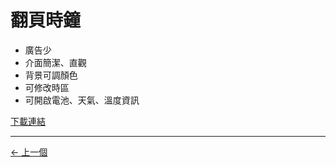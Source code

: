# 翻頁時鐘
* 廣告少
* 介面簡潔、直觀
* 背景可調顏色
* 可修改時區
* 可開啟電池、天氣、溫度資訊

[下載連結](https://play.google.com/store/apps/details?id=com.wssc.simpleclock)
***
[← 上一個](簡潔代辦.md)
